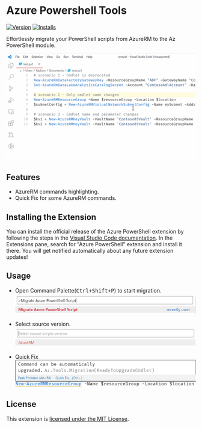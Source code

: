 # Azure Powershell Tools

[![Version](https://vsmarketplacebadge.apphb.com/version/azps-tools.azps-tools.svg)](https://marketplace.visualstudio.com/items?itemName=azps-tools.azps-tools)
[![Installs](https://vsmarketplacebadge.apphb.com/installs-short/azps-tools.azps-tools.svg)](https://marketplace.visualstudio.com/items?itemName=azps-tools.azps-tools)

Effortlessly migrate your PowerShell scripts from AzureRM to the Az PowerShell module.

![Azure Powershell Tools overview](resources/readme/overview.gif)

## Features

- AzureRM commands highlighting.
- Quick Fix for some AzureRM commands.

## Installing the Extension

You can install the official release of the Azure PowerShell extension by following the steps
in the [Visual Studio Code documentation](https://code.visualstudio.com/docs/editor/extension-gallery).
In the Extensions pane, search for "Azure PowerShell" extension and install it there.  You will
get notified automatically about any future extension updates!

## Usage

- Open Command Palette(<kbd>Ctrl+Shift+P</kbd>) to start migration.
![command-palette](resources/readme/command-palette.png)

- Select source version.
![select-version](resources/readme/select-version.png)

- Quick Fix
![quick-fix](resources/readme/quick-fix.png)

## License

This extension is [licensed under the MIT License](LICENSE.txt).
